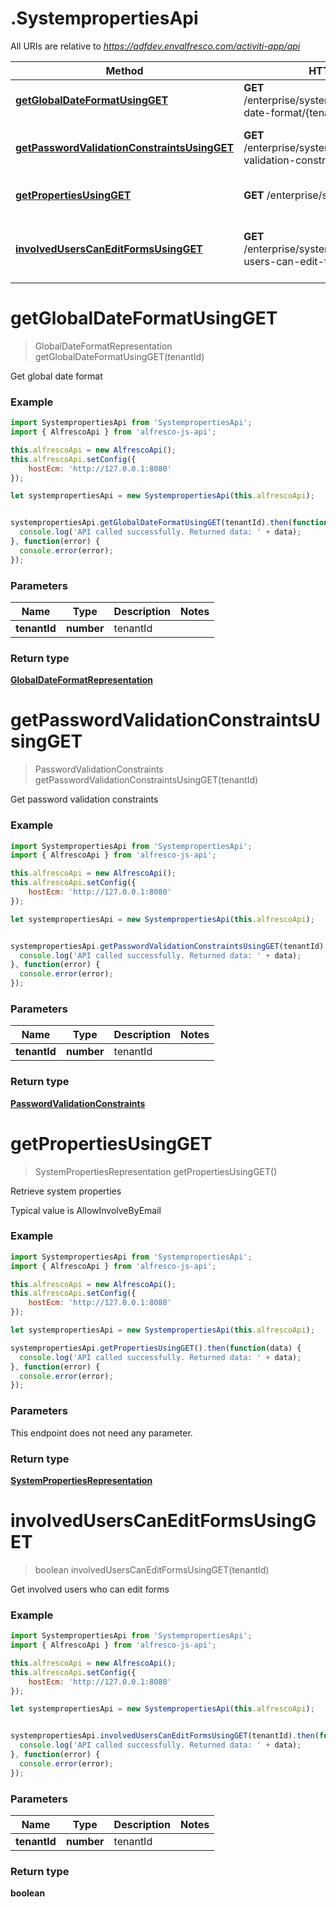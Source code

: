 # .SystempropertiesApi

All URIs are relative to *https://adfdev.envalfresco.com/activiti-app/api*

Method | HTTP request | Description
------------- | ------------- | -------------
[**getGlobalDateFormatUsingGET**](SystempropertiesApi.md#getGlobalDateFormatUsingGET) | **GET** /enterprise/system/properties/global-date-format/{tenantId} | Get global date format
[**getPasswordValidationConstraintsUsingGET**](SystempropertiesApi.md#getPasswordValidationConstraintsUsingGET) | **GET** /enterprise/system/properties/password-validation-constraints/{tenantId} | Get password validation constraints
[**getPropertiesUsingGET**](SystempropertiesApi.md#getPropertiesUsingGET) | **GET** /enterprise/system/properties | Retrieve system properties
[**involvedUsersCanEditFormsUsingGET**](SystempropertiesApi.md#involvedUsersCanEditFormsUsingGET) | **GET** /enterprise/system/properties/involved-users-can-edit-forms/{tenantId} | Get involved users who can edit forms


<a name="getGlobalDateFormatUsingGET"></a>
# **getGlobalDateFormatUsingGET**
> GlobalDateFormatRepresentation getGlobalDateFormatUsingGET(tenantId)

Get global date format

### Example
```javascript
import SystempropertiesApi from 'SystempropertiesApi';
import { AlfrescoApi } from 'alfresco-js-api';

this.alfrescoApi = new AlfrescoApi();
this.alfrescoApi.setConfig({
    hostEcm: 'http://127.0.0.1:8080'
});

let systempropertiesApi = new SystempropertiesApi(this.alfrescoApi);


systempropertiesApi.getGlobalDateFormatUsingGET(tenantId).then(function(data) {
  console.log('API called successfully. Returned data: ' + data);
}, function(error) {
  console.error(error);
});

```

### Parameters

Name | Type | Description  | Notes
------------- | ------------- | ------------- | -------------
 **tenantId** | **number**| tenantId | 

### Return type

[**GlobalDateFormatRepresentation**](GlobalDateFormatRepresentation.md)

<a name="getPasswordValidationConstraintsUsingGET"></a>
# **getPasswordValidationConstraintsUsingGET**
> PasswordValidationConstraints getPasswordValidationConstraintsUsingGET(tenantId)

Get password validation constraints

### Example
```javascript
import SystempropertiesApi from 'SystempropertiesApi';
import { AlfrescoApi } from 'alfresco-js-api';

this.alfrescoApi = new AlfrescoApi();
this.alfrescoApi.setConfig({
    hostEcm: 'http://127.0.0.1:8080'
});

let systempropertiesApi = new SystempropertiesApi(this.alfrescoApi);


systempropertiesApi.getPasswordValidationConstraintsUsingGET(tenantId).then(function(data) {
  console.log('API called successfully. Returned data: ' + data);
}, function(error) {
  console.error(error);
});

```

### Parameters

Name | Type | Description  | Notes
------------- | ------------- | ------------- | -------------
 **tenantId** | **number**| tenantId | 

### Return type

[**PasswordValidationConstraints**](PasswordValidationConstraints.md)

<a name="getPropertiesUsingGET"></a>
# **getPropertiesUsingGET**
> SystemPropertiesRepresentation getPropertiesUsingGET()

Retrieve system properties

Typical value is AllowInvolveByEmail

### Example
```javascript
import SystempropertiesApi from 'SystempropertiesApi';
import { AlfrescoApi } from 'alfresco-js-api';

this.alfrescoApi = new AlfrescoApi();
this.alfrescoApi.setConfig({
    hostEcm: 'http://127.0.0.1:8080'
});

let systempropertiesApi = new SystempropertiesApi(this.alfrescoApi);

systempropertiesApi.getPropertiesUsingGET().then(function(data) {
  console.log('API called successfully. Returned data: ' + data);
}, function(error) {
  console.error(error);
});

```

### Parameters
This endpoint does not need any parameter.

### Return type

[**SystemPropertiesRepresentation**](SystemPropertiesRepresentation.md)

<a name="involvedUsersCanEditFormsUsingGET"></a>
# **involvedUsersCanEditFormsUsingGET**
> boolean involvedUsersCanEditFormsUsingGET(tenantId)

Get involved users who can edit forms

### Example
```javascript
import SystempropertiesApi from 'SystempropertiesApi';
import { AlfrescoApi } from 'alfresco-js-api';

this.alfrescoApi = new AlfrescoApi();
this.alfrescoApi.setConfig({
    hostEcm: 'http://127.0.0.1:8080'
});

let systempropertiesApi = new SystempropertiesApi(this.alfrescoApi);


systempropertiesApi.involvedUsersCanEditFormsUsingGET(tenantId).then(function(data) {
  console.log('API called successfully. Returned data: ' + data);
}, function(error) {
  console.error(error);
});

```

### Parameters

Name | Type | Description  | Notes
------------- | ------------- | ------------- | -------------
 **tenantId** | **number**| tenantId | 

### Return type

**boolean**

